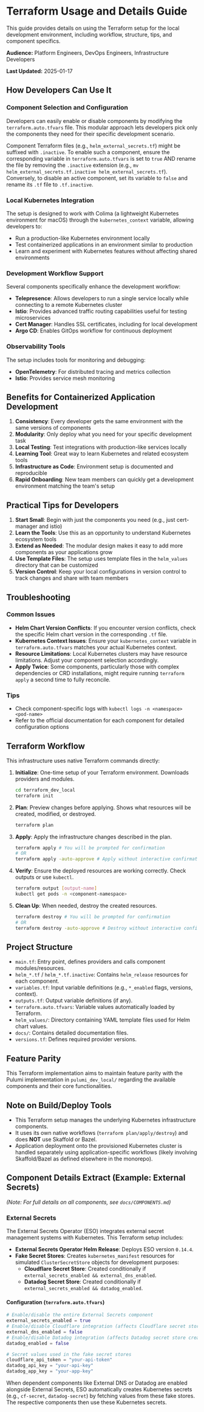 # Terraform Usage and Details Guide

This guide provides details on using the Terraform setup for the local development environment, including workflow, structure, tips, and component specifics.

**Audience:** Platform Engineers, DevOps Engineers, Infrastructure Developers

**Last Updated:** 2025-01-17

## How Developers Can Use It

### Component Selection and Configuration

Developers can easily enable or disable components by modifying the `terraform.auto.tfvars` file. This modular approach lets developers pick only the components they need for their specific development scenario.

Component Terraform files (e.g., `helm_external_secrets.tf`) might be suffixed with `.inactive`. To enable such a component, ensure the corresponding variable in `terraform.auto.tfvars` is set to `true` AND rename the file by removing the `.inactive` extension (e.g., `mv helm_external_secrets.tf.inactive helm_external_secrets.tf`). Conversely, to disable an active component, set its variable to `false` and rename its `.tf` file to `.tf.inactive`.

### Local Kubernetes Integration

The setup is designed to work with Colima (a lightweight Kubernetes environment for macOS) through the `kubernetes_context` variable, allowing developers to:

- Run a production-like Kubernetes environment locally
- Test containerized applications in an environment similar to production
- Learn and experiment with Kubernetes features without affecting shared environments

### Development Workflow Support

Several components specifically enhance the development workflow:

- **Telepresence**: Allows developers to run a single service locally while connecting to a remote Kubernetes cluster
- **Istio**: Provides advanced traffic routing capabilities useful for testing microservices
- **Cert Manager**: Handles SSL certificates, including for local development
- **Argo CD**: Enables GitOps workflow for continuous deployment

### Observability Tools

The setup includes tools for monitoring and debugging:

- **OpenTelemetry**: For distributed tracing and metrics collection
- **Istio**: Provides service mesh monitoring

## Benefits for Containerized Application Development

1. **Consistency**: Every developer gets the same environment with the same versions of components
2. **Modularity**: Only deploy what you need for your specific development task
3. **Local Testing**: Test integrations with production-like services locally
4. **Learning Tool**: Great way to learn Kubernetes and related ecosystem tools
5. **Infrastructure as Code**: Environment setup is documented and reproducible
6. **Rapid Onboarding**: New team members can quickly get a development environment matching the team's setup

## Practical Tips for Developers

1. **Start Small**: Begin with just the components you need (e.g., just cert-manager and istio)
2. **Learn the Tools**: Use this as an opportunity to understand Kubernetes ecosystem tools
3. **Extend as Needed**: The modular design makes it easy to add more components as your applications grow
4. **Use Template Files**: The setup uses template files in the `helm_values` directory that can be customized
5. **Version Control**: Keep your local configurations in version control to track changes and share with team members

## Troubleshooting

### Common Issues

- **Helm Chart Version Conflicts**: If you encounter version conflicts, check the specific Helm chart version in the corresponding `.tf` file.
- **Kubernetes Context Issues**: Ensure your `kubernetes_context` variable in `terraform.auto.tfvars` matches your actual Kubernetes context.
- **Resource Limitations**: Local Kubernetes clusters may have resource limitations. Adjust your component selection accordingly.
- **Apply Twice**: Some components, particularly those with complex dependencies or CRD installations, might require running `terraform apply` a second time to fully reconcile.

### Tips

- Check component-specific logs with `kubectl logs -n <namespace> <pod-name>`
- Refer to the official documentation for each component for detailed configuration options

## Terraform Workflow

This infrastructure uses native Terraform commands directly:

1. **Initialize**: One-time setup of your Terraform environment. Downloads providers and modules.

   ```bash
   cd terraform_dev_local
   terraform init
   ```

2. **Plan**: Preview changes before applying. Shows what resources will be created, modified, or destroyed.

   ```bash
   terraform plan
   ```

3. **Apply**: Apply the infrastructure changes described in the plan.

   ```bash
   terraform apply # You will be prompted for confirmation
   # OR
   terraform apply -auto-approve # Apply without interactive confirmation
   ```

4. **Verify**: Ensure the deployed resources are working correctly. Check outputs or use `kubectl`.

   ```bash
   terraform output [output-name]
   kubectl get pods -n <component-namespace>
   ```

5. **Clean Up**: When needed, destroy the created resources.

   ```bash
   terraform destroy # You will be prompted for confirmation
   # OR
   terraform destroy -auto-approve # Destroy without interactive confirmation
   ```

## Project Structure

- `main.tf`: Entry point, defines providers and calls component modules/resources.
- `helm_*.tf` / `helm_*.tf.inactive`: Contains `helm_release` resources for each component.
- `variables.tf`: Input variable definitions (e.g., `*_enabled` flags, versions, context).
- `outputs.tf`: Output variable definitions (if any).
- `terraform.auto.tfvars`: Variable values automatically loaded by Terraform.
- `helm_values/`: Directory containing YAML template files used for Helm chart values.
- `docs/`: Contains detailed documentation files.
- `versions.tf`: Defines required provider versions.

## Feature Parity

This Terraform implementation aims to maintain feature parity with the Pulumi implementation in `pulumi_dev_local/` regarding the available components and their core functionalities.

## Note on Build/Deploy Tools

- This Terraform setup manages the underlying Kubernetes infrastructure components.
- It uses its own native workflows (`terraform plan/apply/destroy`) and does **NOT** use Skaffold or Bazel.
- Application deployment onto the provisioned Kubernetes cluster is handled separately using application-specific workflows (likely involving Skaffold/Bazel as defined elsewhere in the monorepo).

## Component Details Extract (Example: External Secrets)

*(Note: For full details on all components, see `docs/COMPONENTS.md`)*

### External Secrets

The External Secrets Operator (ESO) integrates external secret management systems with Kubernetes. This Terraform setup includes:

- **External Secrets Operator Helm Release**: Deploys ESO version `0.14.4`.
- **Fake Secret Stores**: Creates `kubernetes_manifest` resources for simulated `ClusterSecretStore` objects for development purposes:
  - **Cloudflare Secret Store**: Created conditionally if `external_secrets_enabled && external_dns_enabled`.
  - **Datadog Secret Store**: Created conditionally if `external_secrets_enabled && datadog_enabled`.

#### Configuration (`terraform.auto.tfvars`)

```terraform
# Enable/disable the entire External Secrets component
external_secrets_enabled = true
# Enable/disable Cloudflare integration (affects Cloudflare secret store creation)
external_dns_enabled = false
# Enable/disable Datadog integration (affects Datadog secret store creation)
datadog_enabled = false

# Secret values used in the fake secret stores
cloudflare_api_token = "your-api-token"
datadog_api_key = "your-api-key"
datadog_app_key = "your-app-key"
```

When dependent components like External DNS or Datadog are enabled alongside External Secrets, ESO automatically creates Kubernetes secrets (e.g., `cf-secret`, `datadog-secret`) by fetching values from these fake stores. The respective components then use these Kubernetes secrets.
